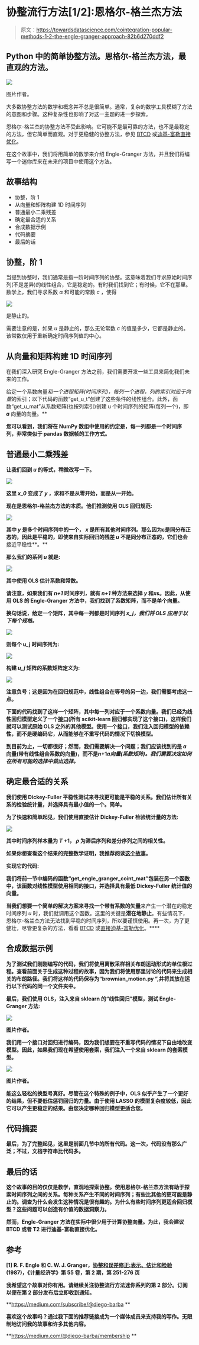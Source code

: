 # 协整流行方法[1/2]:恩格尔-格兰杰方法

> 原文：<https://towardsdatascience.com/cointegration-popular-methods-1-2-the-engle-granger-approach-82b6d270ddf2>

## Python 中的简单协整方法。恩格尔-格兰杰方法，最直观的方法。

![](img/8fa7988b207a584a3338e4d4f58b8779.png)

图片作者。

大多数协整方法的数学和概念并不总是很简单。通常，复杂的数学工具模糊了方法的意图和步骤。这种复杂性也影响了对这一主题的进一步探索。

恩格尔-格兰杰的协整方法不受此影响。它可能不是最可靠的方法，也不是最稳定的方法，但它简单而直观。对于更稳健的协整方法，参见 [BTCD](/canonical-decomposition-a-forgotten-method-for-time-series-cointegration-and-beyond-4d1213396da1) 或[迪基-富勒直接优化](/dickey-fuller-optimization-tackle-time-series-cointegration-head-on-f924f7c51477)。

在这个故事中，我们将用简单的数学来介绍 Engle-Granger 方法，并且我们将编写一个迷你库来在未来的项目中使用这个方法。

## 故事结构

*   协整，阶 1
*   从向量和矩阵构建 1D 时间序列
*   普通最小二乘残差
*   确定最合适的关系
*   合成数据示例
*   代码摘要
*   最后的话

## 协整，阶 1

当提到协整时，我们通常是指一阶时间序列的协整。这意味着我们寻求原始时间序列(不是差异)的线性组合，它是稳定的。有时我们找到它；有时候，它不在那里。数学上，我们寻求系数 *α* 和可能的常数 *c* ，使得

![](img/65bc8c6738fe85bf451d25f5b86473b8.png)

是静止的。

需要注意的是，如果 *u* 是静止的，那么无论常数 *c* 的值是多少，它都是静止的。该常数仅用于重新确定时间序列值的中心。

## 从向量和矩阵构建 1D 时间序列

在我们深入研究 Engle-Granger 方法之前，我们需要开发一些工具来简化我们未来的工作。

给定一个系数向量*和一个进程矩阵(时间序列)，每列一个进程，列的索引对应于向量*的索引；以下代码的函数“get_u_t”创建了这些条件的线性组合。此外，函数“get_u_mat”从系数矩阵(也按列索引)创建 u 个时间序列的矩阵(每列一个)，即 ***a*** 向量的向量。**

**您可以看到，我们将在 NumPy 数组中使用的约定是，每一列都是一个时间序列，非常类似于 pandas 数据帧的工作方式。**

## **普通最小二乘残差**

**让我们回到 *u* 的等式，稍微改写一下。**

**![](img/9862be537d8649fdcc1b12ba7b731ff9.png)**

**这里 *x_0* 变成了 *y* ，求和不是从零开始，而是从一开始。**

**现在是恩格尔-格兰杰方法的本质。他们推测使用 **OLS 回归规范**:**

**![](img/5cb362bfd8acb13f0f92d7fe2db444a2.png)**

**其中 *y* 是多个时间序列中的一个， *x* 是所有其他时间序列。那么因为ε是同分布正态的，因此是平稳的，即使来自实际回归的残差 *u* 不是同分布正态的，它们也会**接近平稳性**。**

**那么我们的系列 *u* 就是:**

**![](img/5e612b1e3b581a1de33ab9c82dcd25f6.png)**

**其中使用 OLS 估计系数和常数。**

**请注意，如果我们有 *n+1* 时间序列，就有 *n+1* 种方法来选择 *y* 和*x*s。因此，从使用 OLS 的 Engle-Granger 方法中，我们找到了系数矩阵，而不是单个向量。**

**换句话说，给定一个矩阵，其中每一列都是时间序列 *x_j，*我们将 OLS 应用于以下每个规格*。***

**![](img/e5e94ecb9711772f48edf97ce481b0fe.png)**

**则每个 u_j 时间序列为:**

**![](img/8410785b3113922afb51c09de7b58859.png)**

**构建 *u_j* 矩阵的系数矩阵定义为:**

**![](img/2013621729dd7005774815bb5029319d.png)**

**注意负号；这是因为在回归规范中，线性组合在等号的另一边，我们需要考虑这一点。**

**下面的代码找到了这样一个矩阵，其中每一列对应于一个系数向量。我们已经为线性回归模型定义了一个[接口](/python-interfaces-why-should-a-data-scientist-care-2ed7ff80f225)(所有 scikit-learn 回归都实现了这个接口)，这样我们就可以测试原始 OLS 之外的其他模型。使用一个[接口](/python-interfaces-why-should-a-data-scientist-care-2ed7ff80f225)，我们注入回归模型的依赖性，而不是硬编码它，从而能够在不重写代码的情况下切换模型。**

**到目前为止，一切都很好；然而，我们需要解决一个问题；我们应该找到的是 ***a*** 向量(带有线性组合系数的向量)，而不是*n*+1****a***向量(系数矩阵)。我们需要决定如何在所有可能的选择中做出选择。***

## **确定最合适的关系**

**我们使用 Dickey-Fuller 平稳性测试来寻找更可能是平稳的关系。我们估计所有关系的检验统计量，并选择具有最小值的一个。简单。**

**为了快速和简单起见，我们使用直接估计 Dickey-Fuller 检验统计量的方法:**

**![](img/a2633d1a361b3d3aefcc276482725a1e.png)**

**其中时间序列样本量为 *T* +1， *ρ* 为滞后序列和差分序列之间的相关性。**

**如果你想查看这个结果的完整数学证明，我推荐阅读[这个故事](/dickey-fuller-direct-estimation-speed-up-to-50x-test-statistic-computation-af3cb28b9803)。**

**实现它的代码:**

**我们将前一节中编码的函数“get_engle_granger_coint_mat”包装在另一个函数中，该函数对线性模型使用相同的接口，并选择具有最低 Dickey-Fuller 统计值的向量。**

**当我们想要一个简单的解决方案来寻找一个带有系数的矢量**来产生一个潜在的稳定时间序列 *u* 时，我们就调用这个函数。这里的关键是**潜在地静止**。有些情况下，恩格尔-格兰杰方法无法找到平稳的时间序列，所以要谨慎使用。再一次，为了更健壮，尽管更复杂的方法，看看 [BTCD](/canonical-decomposition-a-forgotten-method-for-time-series-cointegration-and-beyond-4d1213396da1) 或[直接迪基-富勒优化](/dickey-fuller-optimization-tackle-time-series-cointegration-head-on-f924f7c51477)。****

## **合成数据示例**

**为了测试我们刚刚编写的代码，我们将使用离散采样相关布朗运动形式的单位根过程。查看前面关于生成这种过程的故事，因为我们将使用那里讨论的代码来生成相关的布朗路径。我们将这样的代码保存为“brownian_motion.py ”,并将其放在运行以下代码的同一个文件夹中。**

**最后，我们使用 OLS，注入来自 sklearn 的“线性回归”模型，测试 Engle-Granger 方法:**

**![](img/b87e2e1ec428fa2218407e56d28f35a1.png)**

**图片作者。**

**我们用一个接口对回归进行编码，因为我们想要在不重写代码的情况下自由地改变模型。因此，如果我们现在希望使用套索，我们注入一个来自 sklearn 的套索模型。**

**![](img/3fbd7bf585ffaf98d1796151e8d4a7c0.png)**

**图片作者。**

**能这么轻松的换型号真好。尽管在这个特殊的例子中，OLS 似乎产生了一个更好的结果，但不要低估惩罚回归的力量。由于使用 LASSO 的模型复杂度较低，因此它可以产生更稳定的结果。由您决定哪种回归模型更适合您。**

## **代码摘要**

**最后，为了完整起见，这里是前面几节中的所有代码。这一次，代码没有那么广泛；不过，文档字符串比代码多。**

## **最后的话**

**这个故事的目的仅仅是教学，直观地探索协整。使用恩格尔-格兰杰方法有助于探索时间序列之间的关系。每种关系产生不同的时间序列；有些比其他的更可能是静止的。调查为什么会发生这种情况是很有趣的。为什么有些时间序列更适合回归模型？这些问题可以创造有价值的数据洞察力。**

**然而，Engle-Granger 方法在实际中很少用于计算协整向量。为此，我会建议 BTCD 或者 T2 进行迪基-富勒直接优化。**

## **参考**

**[1] R. F. Engle 和 C. W. J. Granger，[协整和误差修正:表示、估计和检验](http://...) (1987)，《计量经济学》第 55 卷，第 2 期，第 251-276 页**

**我希望这个故事对你有用。请继续关注协整流行方法迷你系列的第 2 部分。订阅以便在第 2 部分发布后立即收到通知。**

**<https://medium.com/subscribe/@diego-barba> ** 

**喜欢这个故事吗？通过我下面的推荐链接成为一个媒体成员来支持我的写作。无限制地访问我的故事和许多其他内容。**

**<https://medium.com/@diego-barba/membership> **